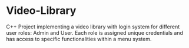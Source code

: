 # Video-Library
C++ Project implementing a video library with login system for different user roles: Admin and User. Each role is assigned unique credentials and has access to specific functionalities within a menu system. 
